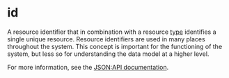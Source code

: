 # id

A resource identifier that in combination with a resource [type](__DOCLINK__type) identifies a single unique resource. Resource identifiers are used in many places throughout the system. This concept is important for the functioning of the system, but less so for understanding the data model at a higher level.

For more information, see the [JSON:API documentation](https://jsonapi.org/format/#document-resource-object-identification).
